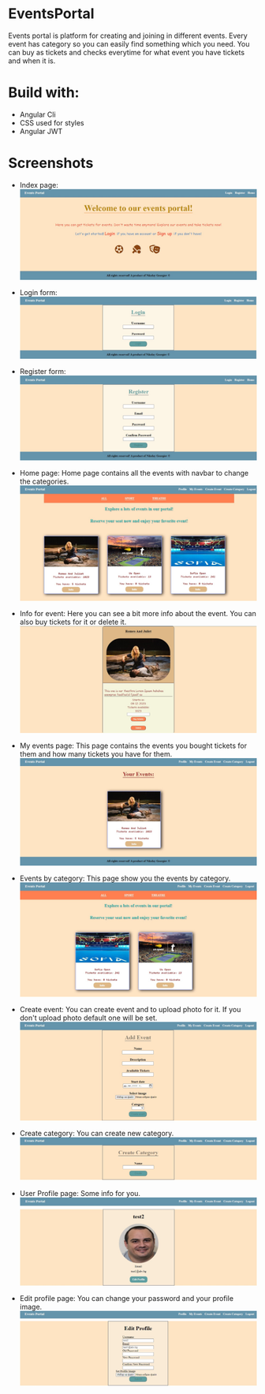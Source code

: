 # EventsPortal
Events portal is platform for creating and joining in different events.
Every event has category so you can easily find something which you need.
You can buy as tickets and checks everytime for what event you have tickets 
and when it is.

# Build with:
- Angular Cli
- CSS used for styles
- Angular JWT

# Screenshots

- Index page:
![IndexPage](/src/assets/img/homepage-without-user.jpg)

- Login form:
![LoginForm](/src/assets/img/login-form.jpg)

- Register form:
![RegisterForm](/src/assets/img/register-form.jpg)

- Home page:  Home page contains all the events with navbar to change the categories.
![HomePage](/src/assets/img/logged-homepage.jpg)
 
- Info for event: Here you can see a bit more info about the event. You can also buy tickets for it or delete it.
![EventInfo](/src/assets/img/event-info.jpg)
 
- My events page: This page contains the events you bought tickets for them and how many tickets you have for them.
![MyEvents](/src/assets/img/my-events.jpg)
 
- Events by category: This page show you the events by category.
![EventsByCategory](/src/assets/img/events-by-category.jpg)
 
- Create event: You can create event and to upload photo for it. If you don't upload photo default one will be set.
![CreateEvent](/src/assets/img/create-event.jpg)
 
- Create category: You can create new category.
![CreateCategory](/src/assets/img/create-category.jpg)
 
- User Profile page: Some info for you.
![UserProfile](/src/assets/img/user-profile-page.jpg)
 
- Edit profile page: You can change your password and your profile image.
![EditProfile](/src/assets/img/edit-profile-page.jpg)
 
 
 
